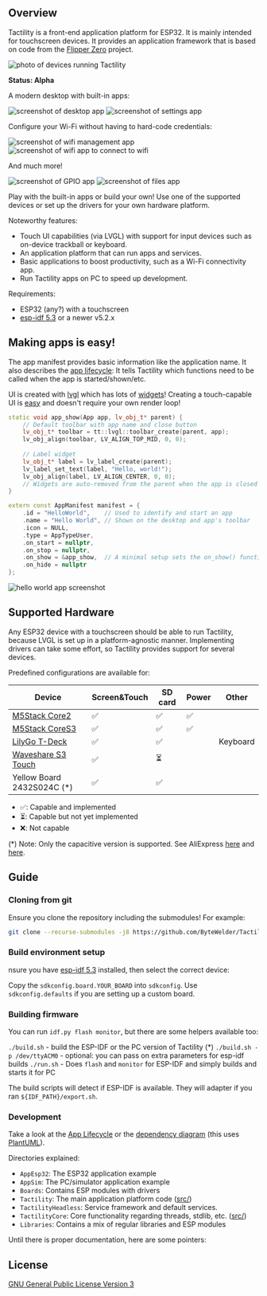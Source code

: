 ## Overview

Tactility is a front-end application platform for ESP32. It is mainly intended for touchscreen devices.
It provides an application framework that is based on code from the [Flipper Zero](https://github.com/flipperdevices/flipperzero-firmware/) project.

![photo of devices running Tactility](Documentation/pics/tactility-devices.webp)

**Status: Alpha**

A modern desktop with built-in apps:

![screenshot of desktop app](Documentation/pics/screenshot-Desktop.png) ![screenshot of settings app](Documentation/pics/screenshot-Settings.png)

Configure your Wi-Fi without having to hard-code credentials:

![screenshot of wifi management app](Documentation/pics/screenshot-WifiManage.png) ![screenshot of wifi app to connect to wifi](Documentation/pics/screenshot-WifiConnect.png)

And much more!

![screenshot of GPIO app](Documentation/pics/screenshot-Gpio.png) ![screenshot of files app](Documentation/pics/screenshot-Files.png)


Play with the built-in apps or build your own! Use one of the supported devices or set up the drivers for your own hardware platform.

Noteworthy features:
- Touch UI capabilities (via LVGL) with support for input devices such as on-device trackball or keyboard.
- An application platform that can run apps and services.
- Basic applications to boost productivity, such as a Wi-Fi connectivity app.
- Run Tactility apps on PC to speed up development.

Requirements:
- ESP32 (any?) with a touchscreen
- [esp-idf 5.3](https://docs.espressif.com/projects/esp-idf/en/release-v5.3/esp32/get-started/index.html) or a newer v5.2.x

## Making apps is easy!

The app manifest provides basic information like the application name.
It also describes the [app lifecycle](Documentation/app-lifecycle.md):
It tells Tactility which functions need to be called when the app is started/shown/etc.

UI is created with [lvgl](https://github.com/lvgl/lvgl) which has lots of [widgets](https://docs.lvgl.io/9.0/widgets/index.html)!
Creating a touch-capable UI is [easy](https://docs.lvgl.io/9.0/get-started/quick-overview.html) and doesn't require your own render loop!

```C++
static void app_show(App app, lv_obj_t* parent) {
    // Default toolbar with app name and close button
    lv_obj_t* toolbar = tt::lvgl::toolbar_create(parent, app);
    lv_obj_align(toolbar, LV_ALIGN_TOP_MID, 0, 0);
    
    // Label widget
    lv_obj_t* label = lv_label_create(parent);
    lv_label_set_text(label, "Hello, world!");
    lv_obj_align(label, LV_ALIGN_CENTER, 0, 0);
    // Widgets are auto-removed from the parent when the app is closed
}

extern const AppManifest manifest = {
    .id = "HelloWorld",    // Used to identify and start an app
    .name = "Hello World", // Shown on the desktop and app's toolbar
    .icon = NULL,
    .type = AppTypeUser,
    .on_start = nullptr,
    .on_stop = nullptr,
    .on_show = &app_show,  // A minimal setup sets the on_show() function
    .on_hide = nullptr
};
```

![hello world app screenshot](Documentation/pics/screenshot-HelloWorld.png)

## Supported Hardware

Any ESP32 device with a touchscreen should be able to run Tactility,
because LVGL is set up in a platform-agnostic manner.
Implementing drivers can take some effort, so Tactility provides support for several devices.

Predefined configurations are available for:

| Device                                   | Screen&Touch | SD card | Power | Other    |
|------------------------------------------|--------------|---------|-------|----------|
| [M5Stack Core2][m5stack]                 | ✅            | ✅       | ✅ |          |
| [M5Stack CoreS3][m5stack]                | ✅            | ✅       | ✅ |          |
| [LilyGo T-Deck][tdeck]                   | ✅            | ✅       |   | Keyboard | 
| [Waveshare S3 Touch][waveshare_s3_touch] | ✅            | ⏳       |   |          |
| Yellow Board 2432S024C (\*)              | ✅            | ✅       |   |          |

- ✅: Capable and implemented
- ⏳: Capable but not yet implemented
- ❌: Not capable

(*) Note: Only the capacitive version is supported. See AliExpress [here][2432s024c_1] and [here][2432s024c_2].

[tdeck]: https://www.lilygo.cc/products/t-deck
[waveshare_s3_touch]: https://www.waveshare.com/wiki/ESP32-S3-Touch-LCD-4.3
[2432s024c_1]: https://www.aliexpress.com/item/1005005902429049.html
[2432s024c_2]: https://www.aliexpress.com/item/1005005865107357.html
[m5stack]: https://m5stack.com/

## Guide

### Cloning from git

Ensure you clone the repository including the submodules! For example:

```bash
git clone --recurse-submodules -j8 https://github.com/ByteWelder/Tactility.git
```

### Build environment setup

nsure you have [esp-idf 5.3](https://docs.espressif.com/projects/esp-idf/en/release-v5.3/esp32/get-started/index.html) installed, then select the correct device:

Copy the `sdkconfig.board.YOUR_BOARD` into `sdkconfig`. Use `sdkconfig.defaults` if you are setting up a custom board.

### Building firmware

You can run `idf.py flash monitor`, but there are some helpers available too:

`./build.sh` - build the ESP-IDF or the PC version of Tactility (*)
`./build.sh -p /dev/ttyACM0` - optional: you can pass on extra parameters for esp-idf builds
`./run.sh` - Does `flash` and `monitor` for ESP-IDF and simply builds and starts it for PC

The build scripts will detect if ESP-IDF is available. They will adapter if you ran `${IDF_PATH}/export.sh`.

### Development

Take a look at the [App Lifecycle](Documentation/app-lifecycle.md) or the [dependency diagram](Documentation/project-structure.puml) (this uses [PlantUML](https://plantuml.com)).

Directories explained:

- `AppEsp32`: The ESP32 application example
- `AppSim`: The PC/simulator application example
- `Boards`: Contains ESP modules with drivers
- `Tactility`: The main application platform code ([src/](Tactility/Source))
- `TactilityHeadless`: Service framework and default services.
- `TactilityCore`: Core functionality regarding threads, stdlib, etc. ([src/](TactilityCore/Source))
- `Libraries`: Contains a mix of regular libraries and ESP modules

Until there is proper documentation, here are some pointers:

## License

[GNU General Public License Version 3](LICENSE.md)

